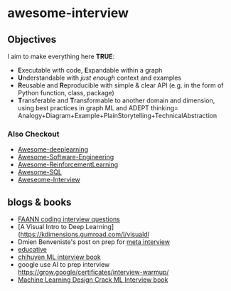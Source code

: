# awesome-interview

## Objectives
I aim to make everything here **TRUE**:
- **E**xecutable with code, **E**xpandable within a graph
- **U**nderstandable with *just enough* context and examples
- **R**eusable and **R**eproducible with simple & clear API (e.g. in the form of Python function, class, package)
- **T**ransferable and **T**ransformable to another domain and dimension, using best practices in graph ML and  ADEPT thinking= Analogy+Diagram+Example+PlainStorytelling+TechnicalAbstraction

### Also Checkout
- [Awesome-deeplearning](https://github.com/wjlgatech/awesome-deeplearning)
- [Awesome-Software-Engineering](https://github.com/wjlgatech/awesome-software-engineering)
- [Awesome-ReinforcementLearning](https://github.com/wjlgatech/awesome-reinforcementLearning)
- [Awesome-SQL](https://github.com/wjlgatech/awesome-sql)
- [Aweseome-Interview](https://github.com/wjlgatech/awesome-interview)


## blogs & books

- [FAANN coding interview questions](https://github.com/ombharatiya/FAANG-Coding-Interview-Questions)
- [A Visual Intro to Deep Learning](https://kdimensions.gumroad.com/l/visualdl
- Dmien Benveniste's post on prep for [meta interview](https://www.linkedin.com/posts/damienbenveniste_machinelearning-design-coding-activity-6925836018650677249-6-of?utm_source=linkedin_share&utm_medium=member_desktop_web)
- [educative](https://www.educative.io/learn)
- [chihuyen ML interview book](https://github.com/chiphuyen/ml-interviews-book)
- google use AI to prep interview https://grow.google/certificates/interview-warmup/
- [Machine Learning Design Crack ML Interview book](https://mlengineer.io/)
